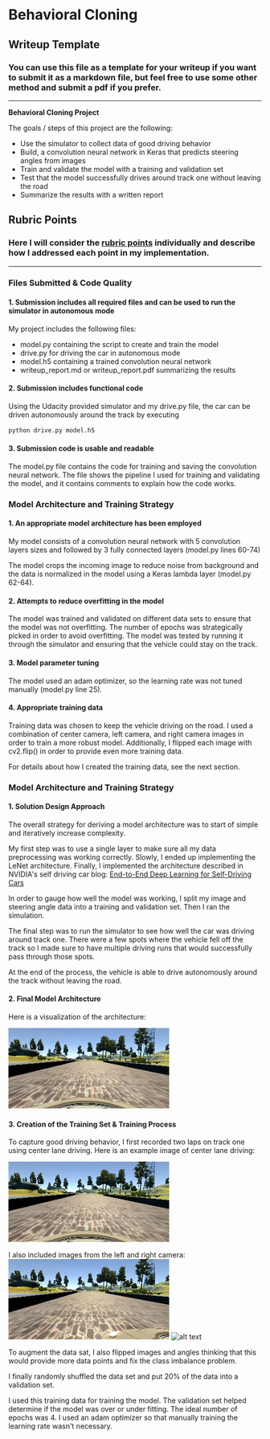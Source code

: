 # **Behavioral Cloning** 

## Writeup Template

### You can use this file as a template for your writeup if you want to submit it as a markdown file, but feel free to use some other method and submit a pdf if you prefer.

---

**Behavioral Cloning Project**

The goals / steps of this project are the following:
* Use the simulator to collect data of good driving behavior
* Build, a convolution neural network in Keras that predicts steering angles from images
* Train and validate the model with a training and validation set
* Test that the model successfully drives around track one without leaving the road
* Summarize the results with a written report


[//]: # (Image References)

[image1]: ./pics/pic1.jpg "Center Lane Image"
[image2]: ./pics/pic_left.jpg "Left Lane Image"
[image3]: ./pics/pic_right "Right Lange Image"

## Rubric Points
### Here I will consider the [rubric points](https://review.udacity.com/#!/rubrics/432/view) individually and describe how I addressed each point in my implementation.  

---
### Files Submitted & Code Quality

#### 1. Submission includes all required files and can be used to run the simulator in autonomous mode

My project includes the following files:
* model.py containing the script to create and train the model
* drive.py for driving the car in autonomous mode
* model.h5 containing a trained convolution neural network 
* writeup_report.md or writeup_report.pdf summarizing the results

#### 2. Submission includes functional code
Using the Udacity provided simulator and my drive.py file, the car can be driven autonomously around the track by executing 
```sh
python drive.py model.h5
```

#### 3. Submission code is usable and readable

The model.py file contains the code for training and saving the convolution neural network. The file shows the pipeline I used for training and validating the model, and it contains comments to explain how the code works.

### Model Architecture and Training Strategy

#### 1. An appropriate model architecture has been employed

My model consists of a convolution neural network with 5 convolution layers sizes and followed by 3 fully connected layers (model.py lines 60-74) 

The model crops the incoming image to reduce noise from background and the data is normalized in the model using a Keras lambda layer (model.py 62-64). 

#### 2. Attempts to reduce overfitting in the model 

The model was trained and validated on different data sets to ensure that the model was not overfitting. The number of epochs was strategically picked in order to avoid overfitting. The model was tested by running it through the simulator and ensuring that the vehicle could stay on the track.

#### 3. Model parameter tuning

The model used an adam optimizer, so the learning rate was not tuned manually (model.py line 25).

#### 4. Appropriate training data

Training data was chosen to keep the vehicle driving on the road. I used a combination of center camera, left camera, and right camera images in order to train a more robust model. Additionally, I flipped each image with cv2.flip() in order to provide even more training data.

For details about how I created the training data, see the next section. 

### Model Architecture and Training Strategy

#### 1. Solution Design Approach

The overall strategy for deriving a model architecture was to start of simple and iteratively increase complexity.

My first step was to use a single layer to make sure all my data preprocessing was working correctly. Slowly, I ended up implementing the LeNet architecture. Finally, I implemented the architecture described in NVIDIA's self driving car blog: [End-to-End Deep Learning for Self-Driving Cars](https://devblogs.nvidia.com/deep-learning-self-driving-cars/)

In order to gauge how well the model was working, I split my image and steering angle data into a training and validation set. Then I ran the simulation.

The final step was to run the simulator to see how well the car was driving around track one. There were a few spots where the vehicle fell off the track so I made sure to have multiple driving runs that would successfully pass through those spots.

At the end of the process, the vehicle is able to drive autonomously around the track without leaving the road.

#### 2. Final Model Architecture

Here is a visualization of the architecture:

![alt text][image1]

#### 3. Creation of the Training Set & Training Process

To capture good driving behavior, I first recorded two laps on track one using center lane driving. Here is an example image of center lane driving:

![alt text][image1]

I also included images from the left and right camera:
![alt text][image2]
![alt text][image3]


To augment the data sat, I also flipped images and angles thinking that this would provide more data points and fix the class imbalance problem.

I finally randomly shuffled the data set and put 20% of the data into a validation set. 

I used this training data for training the model. The validation set helped determine if the model was over or under fitting. The ideal number of epochs was 4. I used an adam optimizer so that manually training the learning rate wasn't necessary.
